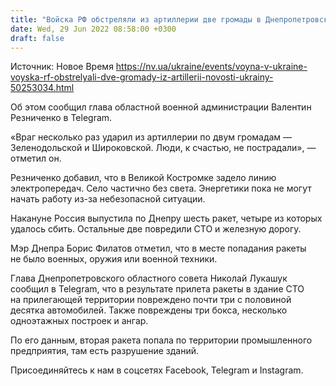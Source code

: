 ```yaml
---
title: "Войска РФ обстреляли из артиллерии две громады в Днепропетровской области, повреждена ЛЭП — глава ОВА"
date: Wed, 29 Jun 2022 08:58:00 +0300
draft: false
---
```

Источник: Новое Время https://nv.ua/ukraine/events/voyna-v-ukraine-voyska-rf-obstrelyali-dve-gromady-iz-artillerii-novosti-ukrainy-50253034.html


 Об этом сообщил глава областной военной администрации Валентин Резниченко в Telegram.

«Враг несколько раз ударил из артиллерии по двум громадам — Зеленодольской и Широковской. Люди, к счастью, не пострадали», — отметил он.

Резниченко добавил, что в Великой Костромке задело линию электропередач. Село частично без света. Энергетики пока не могут начать работу из-за небезопасной ситуации.

Накануне Россия выпустила по Днепру шесть ракет, четыре из которых удалось сбить. Остальные две повредили СТО и железную дорогу.

Мэр Днепра Борис Филатов отметил, что в месте попадания ракеты не было военных, оружия или военной техники.

Глава Днепропетровского областного совета Николай Лукашук сообщил в Telegram, что в результате прилета ракеты в здание СТО на прилегающей территории повреждено почти три с половиной десятка автомобилей. Также повреждены три бокса, несколько одноэтажных построек и ангар.

По его данным, вторая ракета попала по территории промышленного предприятия, там есть разрушение зданий.

Присоединяйтесь к нам в соцсетях Facebook, Telegram и Instagram.
